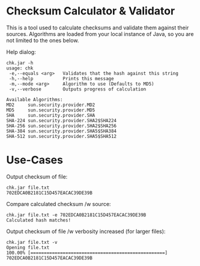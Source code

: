 # Checksum Calculator & Validator

This is a tool used to calculate checksums and validate them against their sources. Algorithms are loaded from your local instance of Java, so you are not limited to the ones below.

Help dialog:
```
chk.jar -h
usage: chk
 -e,--equals <arg>   Validates that the hash against this string
 -h,--help           Prints this message
 -m,--mode <arg>     Algorithm to use (Defaults to MD5)
 -v,--verbose        Outputs progress of calculation

Available Algorithms:
MD2     sun.security.provider.MD2
MD5     sun.security.provider.MD5
SHA     sun.security.provider.SHA
SHA-224 sun.security.provider.SHA2$SHA224
SHA-256 sun.security.provider.SHA2$SHA256
SHA-384 sun.security.provider.SHA5$SHA384
SHA-512 sun.security.provider.SHA5$SHA512
```

# Use-Cases
Output checksum of file:
```
chk.jar file.txt
702EDCA0B2181C15D457EACAC39DE39B
```
Compare calculated checksum /w source:
```
chk.jar file.txt -e 702EDCA0B2181C15D457EACAC39DE39B
Calculated hash matches!
```
Output checksum of file /w verbosity increased (for larger files):
```
chk.jar file.txt -v
Opening file.txt
100.00% [==================================================]
702EDCA0B2181C15D457EACAC39DE39B
```
